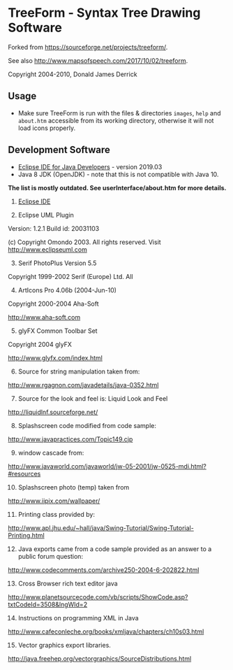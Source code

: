TreeForm - Syntax Tree Drawing Software
=======================================

Forked from https://sourceforge.net/projects/treeform/.

See also http://www.mapsofspeech.com/2017/10/02/treeform.

Copyright 2004-2010, Donald James Derrick

Usage
-----

- Make sure TreeForm is run with the files & directories `images`, `help` and `about.htm` accessible from its working directory, otherwise it will not load icons properly.

Development Software
--------------------

- [Eclipse IDE for Java Developers](https://www.eclipse.org/download) - version 2019.03
- Java 8 JDK (OpenJDK) - note that this is not compatible with Java 10.

**The list is mostly outdated. See userInterface/about.htm for more details.**

1) [Eclipse IDE](http://www.eclipse.org/platform)

2) Eclipse UML Plugin

Version: 1.2.1
Build id: 20031103

(c) Copyright Omondo 2003. All rights reserved. 
Visit http://www.eclipseuml.com

3) Serif PhotoPlus Version 5.5

Copyright 1999-2002 Serif (Europe) Ltd. All

4) ArtIcons Pro 4.06b (2004-Jun-10)

Copyright 2000-2004 Aha-Soft

http://www.aha-soft.com

5) glyFX Common Toolbar Set

Copyright 2004 glyFX

http://www.glyfx.com/index.html

6) Source for string manipulation taken from:

http://www.rgagnon.com/javadetails/java-0352.html

7) Source for the look and feel is: Liquid Look and Feel

http://liquidlnf.sourceforge.net/

8) Splashscreen code modified from code sample:

http://www.javapractices.com/Topic149.cjp

9) window cascade from:

http://www.javaworld.com/javaworld/jw-05-2001/jw-0525-mdi.html?#resources

10) Splashscreen photo (temp) taken from

http://www.iipix.com/wallpaper/

11) Printing class provided by:

http://www.apl.jhu.edu/~hall/java/Swing-Tutorial/Swing-Tutorial-Printing.html

12) Java exports came from a code sample provided as an answer to a public forum question:

http://www.codecomments.com/archive250-2004-6-202822.html

13) Cross Browser rich text editor java

http://www.planetsourcecode.com/vb/scripts/ShowCode.asp?txtCodeId=3508&lngWId=2

14) Instructions on programming XML in Java 

http://www.cafeconleche.org/books/xmljava/chapters/ch10s03.html

15) Vector graphics export libraries.

http://java.freehep.org/vectorgraphics/SourceDistributions.html

